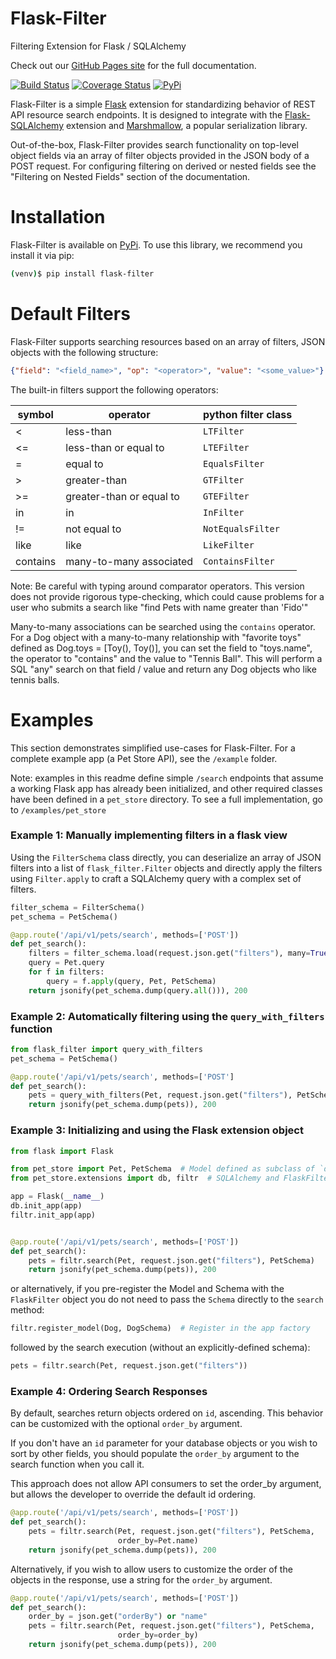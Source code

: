 # Flask-Filter
Filtering Extension for Flask / SQLAlchemy

Check out our
[GitHub Pages site](https://exleym.github.io/Flask-Filter/) for the
full documentation.

[![Build Status](https://travis-ci.org/exleym/Flask-Filter.svg?branch=master)](https://travis-ci.org/exleym/Flask-Filter)
[![Coverage Status](https://coveralls.io/repos/github/exleym/Flask-Filter/badge.svg?branch=master)](https://coveralls.io/github/exleym/Flask-Filter?branch=master)
[![PyPi][pypi-badge]][pypi]

Flask-Filter is a simple [Flask](http://flask.pocoo.org/) extension for
standardizing behavior of REST API resource search endpoints. It is
designed to integrate with the [Flask-SQLAlchemy](http://flask-sqlalchemy.pocoo.org/2.3/)
extension and [Marshmallow](https://marshmallow.readthedocs.io/en/3.0/),
a popular serialization library.

Out-of-the-box, Flask-Filter provides search functionality on top-level
object fields via an array of filter objects provided in the JSON body
of a POST request. For configuring filtering on derived or nested fields
see the "Filtering on Nested Fields" section of the documentation.

# Installation
Flask-Filter is available on [PyPi][pypi]. To use this library, we recommend you 
install it via pip:

```bash
(venv)$ pip install flask-filter
```

# Default Filters
Flask-Filter supports searching resources based on an array of filters,
JSON objects with the following structure:

```json
{"field": "<field_name>", "op": "<operator>", "value": "<some_value>"}
```

The built-in filters support the following operators:

| symbol   | operator                     | python filter class   |
|----------|------------------------------|-----------------------|
| <        | less-than                    | `LTFilter`            |
| <=       | less-than or equal to        | `LTEFilter`           |
| =        | equal to                     | `EqualsFilter`        |
| >        | greater-than                 | `GTFilter`            |
| >=       | greater-than or equal to     | `GTEFilter`           |
| in       | in                           | `InFilter`            |
| !=       | not equal to                 | `NotEqualsFilter`     |
| like     | like                         | `LikeFilter`          |
| contains | many-to-many associated      | `ContainsFilter`      |

Note: Be careful with typing around comparator operators. This version
does not provide rigorous type-checking, which could cause problems for
a user who submits a search like "find Pets with name greater than
'Fido'"

Many-to-many associations can be searched using the `contains` operator.
For a Dog object with a many-to-many relationship with "favorite toys" 
defined as Dog.toys = [Toy(), Toy()], you can set the field to "toys.name",
the operator to "contains" and the value to "Tennis Ball". This will perform 
a SQL "any" search on that field / value and return any Dog objects who like 
tennis balls.

# Examples
This section demonstrates simplified use-cases for Flask-Filter. For
a complete example app (a Pet Store API), see the `/example` folder.

Note: examples in this readme define simple `/search` endpoints that
assume a working Flask app has already been initialized, and other
required classes have been defined in a `pet_store` directory. To see
a full implementation, go to `/examples/pet_store`

### Example 1: Manually implementing filters in a flask view
Using the `FilterSchema` class directly, you can deserialize an
array of JSON filters into a list of `flask_filter.Filter` objects
and directly apply the filters using `Filter.apply` to craft a
SQLAlchemy query with a complex set of filters.

```python
filter_schema = FilterSchema()
pet_schema = PetSchema()

@app.route('/api/v1/pets/search', methods=['POST'])
def pet_search():
    filters = filter_schema.load(request.json.get("filters"), many=True)
    query = Pet.query
    for f in filters:
        query = f.apply(query, Pet, PetSchema)
    return jsonify(pet_schema.dump(query.all())), 200
```

### Example 2: Automatically filtering using the `query_with_filters` function

```python
from flask_filter import query_with_filters
pet_schema = PetSchema()

@app.route('/api/v1/pets/search', methods=['POST']
def pet_search():
    pets = query_with_filters(Pet, request.json.get("filters"), PetSchema)
    return jsonify(pet_schema.dump(pets)), 200
```


### Example 3: Initializing and using the Flask extension object

```python
from flask import Flask

from pet_store import Pet, PetSchema  # Model defined as subclass of `db.Model`
from pet_store.extensions import db, filtr  # SQLAlchemy and FlaskFilter objects

app = Flask(__name__)
db.init_app(app)
filtr.init_app(app)


@app.route('/api/v1/pets/search', methods=['POST'])
def pet_search():
    pets = filtr.search(Pet, request.json.get("filters"), PetSchema)
    return jsonify(pet_schema.dump(pets)), 200
```

or alternatively, if you pre-register the Model and Schema with the
`FlaskFilter` object you do not need to pass the `Schema` directly to
the `search` method:

```python
filtr.register_model(Dog, DogSchema)  # Register in the app factory
```

followed by the search execution (without an explicitly-defined schema):

```python
pets = filtr.search(Pet, request.json.get("filters"))
```

### Example 4: Ordering Search Responses
By default, searches return objects ordered on `id`, ascending. This behavior 
can be customized with the optional `order_by` argument.

If you don't have an `id` parameter for your database objects or you wish to 
sort by other fields, you should populate the `order_by` argument to the search 
function when you call it. 

This approach does not allow API consumers to set the order_by argument, but 
allows the developer to override the default id ordering.
```python
@app.route('/api/v1/pets/search', methods=['POST'])
def pet_search():
    pets = filtr.search(Pet, request.json.get("filters"), PetSchema,
                        order_by=Pet.name)
    return jsonify(pet_schema.dump(pets)), 200
```

Alternatively, if you wish to allow users to customize the order of the 
objects in the response, use a string for the `order_by` argument.

```python
@app.route('/api/v1/pets/search', methods=['POST'])
def pet_search():
    order_by = json.get("orderBy") or "name"
    pets = filtr.search(Pet, request.json.get("filters"), PetSchema,
                        order_by=order_by)
    return jsonify(pet_schema.dump(pets)), 200
```


[pypi-badge]: https://badge.fury.io/py/Flask-Filter.svg
[pypi]: https://pypi.org/project/Flask-Filter/